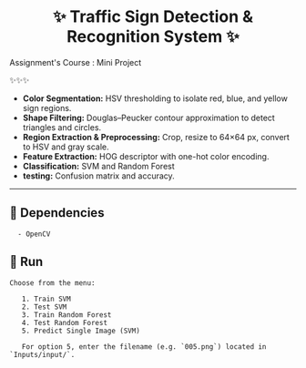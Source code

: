 <h1 align="center">✨ Traffic Sign Detection & Recognition System ✨</h1>

Assignment's Course : Mini Project

✨✨✨

- **Color Segmentation:** HSV thresholding to isolate red, blue, and yellow sign regions.  
- **Shape Filtering:** Douglas–Peucker contour approximation to detect triangles and circles.  
- **Region Extraction & Preprocessing:** Crop, resize to 64×64 px, convert to HSV and gray scale.  
- **Feature Extraction:** HOG descriptor with one-hot color encoding.  
- **Classification:** SVM and Random Forest
- **testing:** Confusion matrix and accuracy.

---

## 🧪 Dependencies

```
  - OpenCV
```

## 🔧 Run
``` 
Choose from the menu:

   1. Train SVM
   2. Test SVM
   3. Train Random Forest
   4. Test Random Forest
   5. Predict Single Image (SVM)

   For option 5, enter the filename (e.g. `005.png`) located in `Inputs/input/`.
```

